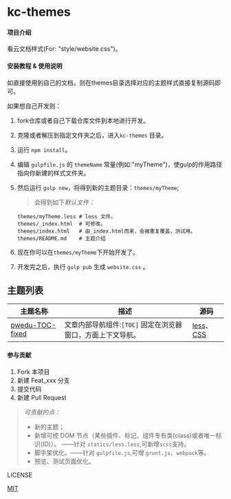 # kc-themes

#### 项目介绍

看云文档样式(For: "style/website.css")。

#### 安装教程 & 使用说明

如直接使用到自己的文档，则在themes目录选择对应的主题样式直接复制源码即可。

如果想自己开发则：

1. fork仓库或者自己下载仓库文件到本地进行开发。
2. 克隆或者解压到指定文件夹之后，进入`kc-themes` 目录。
3. 运行 `npm install`。
4. 编辑 `gulpfile.js` 的 `themeName` 常量(例如:"myTheme")，使gulp的作用路径指向你新建的样式文件夹。
5. 然后运行 `gulp new`，将得到新的主题目录：`themes/myTheme`;
    >会得到如下*默认文件：*
    ```
    themes/myTheme.less # less 文件。
    themes/_index.html  # 可修改。
    themes/index.html   # 由_index.html而来，会被重复覆盖，测试用。
    themes/README.md    # 主题介绍
    ```

6. 现在你可以在`themes/myTheme`下开始开发了。
7. 开发完之后，执行 `gulp pub` 生成 `website.css` 。

## 主题列表

主题名称 | 描述 | 源码
-------|------|------
[pwedu-TOC-fixed](themes/pwedu-TOC-fixed)   | 文章内部导航组件:`[TOC]` 固定在浏览器窗口，方面上下文导航。     |[less](themes/pwedu-TOC-fixed/pwedu-TOC-fixed.less)、[CSS](themes/pwedu-TOC-fixed/website.css)

#### 参与贡献

1. Fork 本项目
2. 新建 Feat_xxx 分支
3. 提交代码
4. 新建 Pull Request

> *可贡献的点：*
>
>   * 新的主题；
>   * 新增可控 DOM 节点（某些插件、标记、组件专有类(class)或者唯一标识(ID)）。 ——针对 `statics/less.less`,可新增`scss`支持。
>   * 脚手架优化。——针对 `gulpfile.js`,可增 `grunt.js`、`webpack`等。
>   * 预览、测试页面优化。 

LICENSE

[MIT](LICENSE)